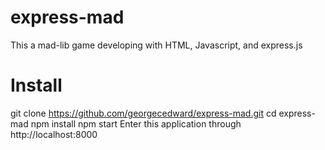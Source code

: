 # express-mad
This a mad-lib game developing with HTML, Javascript, and express.js

# Install

git clone https://github.com/georgecedward/express-mad.git
cd express-mad
npm install
npm start
Enter this application through http://localhost:8000
